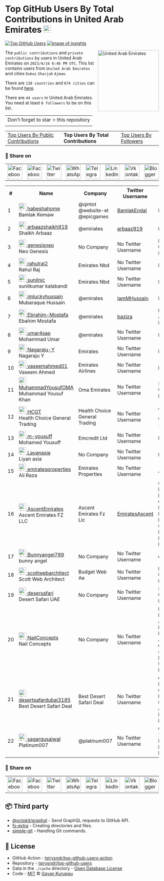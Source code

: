 # Top GitHub Users By Total Contributions in United Arab Emirates [<img alt="Image of insights" src="https://github.com/gayanvoice/insights/blob/master/graph/373383893/small/week.png" height="24">](https://github.com/gayanvoice/insights/blob/master/readme/373383893/week.md)
[![Top GitHub Users](https://github.com/gayanvoice/top-github-users/actions/workflows/action.yml/badge.svg)](https://github.com/gayanvoice/top-github-users/actions/workflows/action.yml) [![Image of insights](https://github.com/gayanvoice/insights/blob/master/svg/373383893/badge.svg)](https://github.com/gayanvoice/insights/blob/master/readme/373383893/week.md)

<a href="https://gayanvoice.github.io/top-github-users/index.html">
	<img align="right" width="200" src="https://upload.wikimedia.org/wikipedia/commons/c/cb/Flag_of_the_United_Arab_Emirates.svg" alt="United Arab Emirates">
</a>

The `public contributions` and `private contributions` by users in United Arab Emirates on `2023/4/16 6:46 PM UTC`. This list contains users from `United Arab Emirates` and cities `Dubai` `Sharjah` `Ajman`.

There are `138 countries` and `674 cities` can be found [here](https://github.com/tsirysndr/top-github-users).

There are `44 users`  in United Arab Emirates. You need at least `0 followers` to be on this list.

<table>
	<tr>
		<td>
			Don't forget to star ⭐ this repository
		</td>
	</tr>
</table>

<table>
	<tr>
		<td>
			<a href="https://github.com/tsirysndr/top-github-users/blob/main/markdown/public_contributions/united_arab_emirates.md">Top Users By Public Contributions</a>
		</td>
		<td>
			<strong>Top Users By Total Contributions</strong>
		</td>
		<td>
			<a href="https://github.com/tsirysndr/top-github-users/blob/main/markdown/followers/united_arab_emirates.md">Top Users By Followers</a>
		</td>
	</tr>
</table>

### 🚀 Share on

<table>
	<tr>
		<td>
			<a href="https://web.facebook.com/sharer.php?t=Top%20GitHub%20Users%20By%20Total%20Contributions%20in%20United%20Arab%20Emirates&u=https://github.com/tsirysndr/top-github-users/blob/main/markdown/total_contributions/united_arab_emirates.md&_rdc=1&_rdr">
				<img src="https://github.com/gayanvoice/github-active-users-monitor/raw/master/public/images/icons/facebook.svg" height="48" width="48" alt="Facebook"/>
			</a>
		</td>
		<td>
			<a href="https://www.facebook.com/dialog/send?link=https://github.com/tsirysndr/top-github-users/blob/main/markdown/total_contributions/united_arab_emirates.md&app_id=291494419107518&redirect_uri=https://github.com/tsirysndr/top-github-users/blob/main/markdown/total_contributions/united_arab_emirates.md">
				<img src="https://github.com/gayanvoice/github-active-users-monitor/raw/master/public/images/icons/facebook_messenger.svg" height="48" width="48" alt="Facebook Messenger"/>
			</a>
		</td>
		<td>
			<a href="https://twitter.com/intent/tweet?text=Top%20GitHub%20Users%20By%20Total%20Contributions%20in%20United%20Arab%20Emirates&url=https://github.com/tsirysndr/top-github-users/blob/main/markdown/total_contributions/united_arab_emirates.md">
				<img src="https://github.com/gayanvoice/github-active-users-monitor/raw/master/public/images/icons/twitter.svg" height="48" width="48" alt="Twitter"/>
			</a>
		</td>
		<td>
			<a href="https://web.whatsapp.com/send?text=Top%20GitHub%20Users%20By%20Total%20Contributions%20in%20United%20Arab%20Emirates https://github.com/tsirysndr/top-github-users/blob/main/markdown/total_contributions/united_arab_emirates.md">
				<img src="https://github.com/gayanvoice/github-active-users-monitor/blob/master/public/images/icons/whatsapp.svg" height="48" width="48" alt="WhatsApp"/>
			</a>
		</td>
		<td>
			<a href="https://t.me/share/url?url=https://github.com/tsirysndr/top-github-users/blob/main/markdown/total_contributions/united_arab_emirates.md&text=Top%20GitHub%20Users%20By%20Total%20Contributions%20in%20United%20Arab%20Emirates">
				<img src="https://github.com/gayanvoice/github-active-users-monitor/blob/master/public/images/icons/telegram.svg" height="48" width="48" alt="Telegram"/>
			</a>
		</td>
		<td>
			<a href="https://www.linkedin.com/shareArticle?title=Top%20GitHub%20Users%20By%20Total%20Contributions%20in%20United%20Arab%20Emirates&url=https://github.com/tsirysndr/top-github-users/blob/main/markdown/total_contributions/united_arab_emirates.md">
				<img src="https://github.com/gayanvoice/github-active-users-monitor/blob/master/public/images/icons/linkedin.svg" height="48" width="48" alt="LinkedIn"/>
			</a>
		</td>
		<td>
			<a href="https://vk.com/share.php?url=https://github.com/tsirysndr/top-github-users/blob/main/markdown/total_contributions/united_arab_emirates.md">
				<img src="https://github.com/gayanvoice/github-active-users-monitor/blob/master/public/images/icons/vkontakte.svg" height="48" width="48" alt="Vkontakte"/>
			</a>
		</td>
		<td>
			<a href="https://www.blogger.com/blog-this.g?n=List%20of%20most%20active%20github%20users%20based%20on%20total%20contributions%20by%20country&t=Top%20GitHub%20Users%20By%20Total%20Contributions%20in%20United%20Arab%20Emirates&u=https://github.com/tsirysndr/top-github-users/blob/main/markdown/total_contributions/united_arab_emirates.md">
				<img src="https://github.com/gayanvoice/github-active-users-monitor/blob/master/public/images/icons/blogger.svg" height="48" width="48" alt="Blogger"/>
			</a>
		</td>
		<td>
			<a href="https://wordpress.com/wp-admin/press-this.php?u=https://github.com/tsirysndr/top-github-users/blob/main/markdown/total_contributions/united_arab_emirates.md&t=Top%20GitHub%20Users%20By%20Total%20Contributions%20in%20United%20Arab%20Emirates&s=List%20of%20most%20active%20github%20users%20based%20on%20total%20contributions%20by%20country&i=">
				<img src="https://github.com/gayanvoice/github-active-users-monitor/blob/master/public/images/icons/wordpress.svg" height="48" width="48" alt="Wordpress"/>
			</a>
		</td>
		<td>
			<a href="mailto:recipient name?cc=cc&bcc=bcc&subject=Top%20GitHub%20Users%20By%20Total%20Contributions%20in%20United%20Arab%20Emirates&body=List%20of%20most%20active%20github%20users%20based%20on%20total%20contributions%20by%20country-https://github.com/tsirysndr/top-github-users/blob/main/markdown/total_contributions/united_arab_emirates.md">
				<img src="https://github.com/gayanvoice/github-active-users-monitor/blob/master/public/images/icons/gmail.svg" height="48" width="48" alt="Email"/>
			</a>
		</td>
		<td>
			<a href="https://www.reddit.com/submit?title=Top%20GitHub%20Users%20By%20Total%20Contributions%20in%20United%20Arab%20Emirates&url=https://github.com/tsirysndr/top-github-users/blob/main/markdown/total_contributions/united_arab_emirates.md">
				<img src="https://github.com/gayanvoice/github-active-users-monitor/blob/master/public/images/icons/reddit.svg" height="48" width="48" alt="Reddit"/>
			</a>
		</td>
	</tr>
</table>

<table>
	<tr>
		<th>#</th>
		<th>Name</th>
		<th>Company</th>
		<th>Twitter Username</th>
		<th>Location</th>
		<th>Public Contributions</th>
		<th>Total Contributions</th>
	</tr>
	<tr>
		<td>1</td>
		<td>
			<a href="https://github.com/habeshahome">
				<img src="https://avatars.githubusercontent.com/u/21142494?s=72&u=30a9e41a6b4120f358afb6d8e8749a59e24ab6ef&v=4" width="24" alt="Avatar of habeshahome"> habeshahome
			</a><br/>
			Bamlak Kemaw
		</td>
		<td>@qintot @website-et @epicgames <br/></td>
		<td><a href="https://twitter.com/BamlakEndal">BamlakEndal</a></td>
		<td>Dubai, UAE</td>
		<td>119</td>
		<td>127</td>
	</tr>
	<tr>
		<td>2</td>
		<td>
			<a href="https://github.com/arbaazshaikh919">
				<img src="https://avatars.githubusercontent.com/u/10862593?s=72&u=e26394032320eeb081481c4d809e1a05f740a37a&v=4" width="24" alt="Avatar of arbaazshaikh919"> arbaazshaikh919
			</a><br/>
			Shaikh Arbaaz
		</td>
		<td>@emirates </td>
		<td><a href="https://twitter.com/arbaaz919">arbaaz919</a></td>
		<td>Dubai</td>
		<td>0</td>
		<td>107</td>
	</tr>
	<tr>
		<td>3</td>
		<td>
			<a href="https://github.com/genesisneo">
				<img src="https://avatars.githubusercontent.com/u/2639011?s=72&v=4" width="24" alt="Avatar of genesisneo"> genesisneo
			</a><br/>
			Neo Genesis
		</td>
		<td>No Company</td>
		<td>No Twitter Username</td>
		<td>Dubai, United Arab Emirates</td>
		<td>12</td>
		<td>102</td>
	</tr>
	<tr>
		<td>4</td>
		<td>
			<a href="https://github.com/rahulraj2">
				<img src="https://avatars.githubusercontent.com/u/40715480?s=72&u=92f52191c12ba06dab800c6db2a213dcafcbab1e&v=4" width="24" alt="Avatar of rahulraj2"> rahulraj2
			</a><br/>
			Rahul Raj
		</td>
		<td>Emirates Nbd </td>
		<td>No Twitter Username</td>
		<td>Dubai</td>
		<td>57</td>
		<td>57</td>
	</tr>
	<tr>
		<td>5</td>
		<td>
			<a href="https://github.com/sunilnjc">
				<img src="https://avatars.githubusercontent.com/u/51849589?s=72&v=4" width="24" alt="Avatar of sunilnjc"> sunilnjc
			</a><br/>
			sunilkumar kalabandi
		</td>
		<td>Emirates Nbd </td>
		<td>No Twitter Username</td>
		<td>Dubai</td>
		<td>26</td>
		<td>26</td>
	</tr>
	<tr>
		<td>6</td>
		<td>
			<a href="https://github.com/imluckyhussain">
				<img src="https://avatars.githubusercontent.com/u/17722529?s=72&u=f0a5f31de910ab711867bd1accc194b8cd58b118&v=4" width="24" alt="Avatar of imluckyhussain"> imluckyhussain
			</a><br/>
			Mubaraque Hussain
		</td>
		<td>@emirates </td>
		<td><a href="https://twitter.com/IamMHussain">IamMHussain</a></td>
		<td>Dubai</td>
		<td>24</td>
		<td>24</td>
	</tr>
	<tr>
		<td>7</td>
		<td>
			<a href="https://github.com/Ebrahim-Mostafa">
				<img src="https://avatars.githubusercontent.com/u/57369953?s=72&v=4" width="24" alt="Avatar of Ebrahim-Mostafa"> Ebrahim-Mostafa
			</a><br/>
			Ebahim Mostafa
		</td>
		<td>@emirates </td>
		<td><a href="https://twitter.com/baziza">baziza</a></td>
		<td>Dubai United Arab Emirates</td>
		<td>23</td>
		<td>23</td>
	</tr>
	<tr>
		<td>8</td>
		<td>
			<a href="https://github.com/umar4sap">
				<img src="https://avatars.githubusercontent.com/u/10072811?s=72&u=a738b24a09ae40b7d5efdffd912e8cb56afe6cd6&v=4" width="24" alt="Avatar of umar4sap"> umar4sap
			</a><br/>
			Mohammad Umar
		</td>
		<td>@emirates </td>
		<td>No Twitter Username</td>
		<td>Dubai</td>
		<td>22</td>
		<td>22</td>
	</tr>
	<tr>
		<td>9</td>
		<td>
			<a href="https://github.com/Nagaraju-Y">
				<img src="https://avatars.githubusercontent.com/u/30878609?s=72&u=a9be069f6f17872f17851376b5e570b70c493f0e&v=4" width="24" alt="Avatar of Nagaraju-Y"> Nagaraju-Y
			</a><br/>
			Nagaraju Y
		</td>
		<td>Emirates </td>
		<td>No Twitter Username</td>
		<td>Dubai</td>
		<td>1</td>
		<td>6</td>
	</tr>
	<tr>
		<td>10</td>
		<td>
			<a href="https://github.com/vaseemahmed01">
				<img src="https://avatars.githubusercontent.com/u/6498283?s=72&u=dc26c977c229b63e5f83f315b934992602e93c47&v=4" width="24" alt="Avatar of vaseemahmed01"> vaseemahmed01
			</a><br/>
			Vaseem Ahmed
		</td>
		<td>Emirates Airlines </td>
		<td>No Twitter Username</td>
		<td>Dubai</td>
		<td>4</td>
		<td>4</td>
	</tr>
	<tr>
		<td>11</td>
		<td>
			<a href="https://github.com/MuhammadYousufOMA">
				<img src="https://avatars.githubusercontent.com/u/114984926?s=72&u=ae63a8f1a168f529cf1cacbc82410b46d487ccd3&v=4" width="24" alt="Avatar of MuhammadYousufOMA"> MuhammadYousufOMA
			</a><br/>
			Muhammad Yousuf Khan
		</td>
		<td>Oma Emirates </td>
		<td>No Twitter Username</td>
		<td>Sharjah, United Arab Emirates</td>
		<td>4</td>
		<td>4</td>
	</tr>
	<tr>
		<td>12</td>
		<td>
			<a href="https://github.com/HCGT">
				<img src="https://avatars.githubusercontent.com/u/113763264?s=72&u=a46d5e70e989a488aa9d0b55358dd511d0b1b7b4&v=4" width="24" alt="Avatar of HCGT"> HCGT
			</a><br/>
			Health Choice General Trading
		</td>
		<td>Health Choice General Trading<br/></td>
		<td>No Twitter Username</td>
		<td>AL QUSAIS 5 - WAREHOUSE 1 Dubai, UAE</td>
		<td>4</td>
		<td>4</td>
	</tr>
	<tr>
		<td>13</td>
		<td>
			<a href="https://github.com/m-yousuff">
				<img src="https://avatars.githubusercontent.com/u/109786248?s=72&u=f1470fd372619e37f9ecaa46aa9c03e068602ae1&v=4" width="24" alt="Avatar of m-yousuff"> m-yousuff
			</a><br/>
			Mohamed Yousuff
		</td>
		<td>Emcredit Ltd </td>
		<td>No Twitter Username</td>
		<td>Dubai, UAE</td>
		<td>3</td>
		<td>3</td>
	</tr>
	<tr>
		<td>14</td>
		<td>
			<a href="https://github.com/Layanasia">
				<img src="https://avatars.githubusercontent.com/u/120124514?s=72&v=4" width="24" alt="Avatar of Layanasia"> Layanasia
			</a><br/>
			Liyan asia
		</td>
		<td>No Company</td>
		<td>No Twitter Username</td>
		<td>Dubai</td>
		<td>1</td>
		<td>1</td>
	</tr>
	<tr>
		<td>15</td>
		<td>
			<a href="https://github.com/emiratesproperties">
				<img src="https://avatars.githubusercontent.com/u/126855011?s=72&v=4" width="24" alt="Avatar of emiratesproperties"> emiratesproperties
			</a><br/>
			Ali Raza
		</td>
		<td>Emirates Properties </td>
		<td>No Twitter Username</td>
		<td>Ajman</td>
		<td>1</td>
		<td>1</td>
	</tr>
	<tr>
		<td>16</td>
		<td>
			<a href="https://github.com/AscentEmirates">
				<img src="https://avatars.githubusercontent.com/u/127314842?s=72&v=4" width="24" alt="Avatar of AscentEmirates"> AscentEmirates
			</a><br/>
			Ascent Emirates FZ LLC
		</td>
		<td>Ascent Emirates Fz Llc<br/></td>
		<td><a href="https://twitter.com/EmiratesAscent">EmiratesAscent</a></td>
		<td>Office 1401, Boulevard Plaza Tower One, EMAAR Boulevard, Near “The Dubai Mall”, Opp “Burj Khalifa”, Downtown Dubai, UAE</td>
		<td>1</td>
		<td>1</td>
	</tr>
	<tr>
		<td>17</td>
		<td>
			<a href="https://github.com/Bunnyangel789">
				<img src="https://avatars.githubusercontent.com/u/124781445?s=72&v=4" width="24" alt="Avatar of Bunnyangel789"> Bunnyangel789
			</a><br/>
			bunny angel 
		</td>
		<td>No Company</td>
		<td>No Twitter Username</td>
		<td>dubai</td>
		<td>1</td>
		<td>1</td>
	</tr>
	<tr>
		<td>18</td>
		<td>
			<a href="https://github.com/scottwebarchitect">
				<img src="https://avatars.githubusercontent.com/u/118509490?s=72&u=1d8fd48aa2941bee0293756ba0ea39826642183d&v=4" width="24" alt="Avatar of scottwebarchitect"> scottwebarchitect
			</a><br/>
			Scott Web Architect
		</td>
		<td>Budget Web Ae </td>
		<td>No Twitter Username</td>
		<td>Dubai, United Arab Emirates</td>
		<td>1</td>
		<td>1</td>
	</tr>
	<tr>
		<td>19</td>
		<td>
			<a href="https://github.com/desersafari">
				<img src="https://avatars.githubusercontent.com/u/120648272?s=72&v=4" width="24" alt="Avatar of desersafari"> desersafari
			</a><br/>
			Desert Safari UAE
		</td>
		<td>No Company</td>
		<td>No Twitter Username</td>
		<td>Sharjah, United Arab Emirates</td>
		<td>1</td>
		<td>1</td>
	</tr>
	<tr>
		<td>20</td>
		<td>
			<a href="https://github.com/NailConcepts">
				<img src="https://avatars.githubusercontent.com/u/129510252?s=72&u=34e6f7676af1b89929a92a28670fb2e9c7f4b75a&v=4" width="24" alt="Avatar of NailConcepts"> NailConcepts
			</a><br/>
			Nail Concepts
		</td>
		<td>No Company</td>
		<td>No Twitter Username</td>
		<td>Bldg. 8, Wasl Port Views – Al Mina Road, Next to Hyatt Place Jumeirah & Grandiose supermarket, Dubai, United Arab Emirates</td>
		<td>1</td>
		<td>1</td>
	</tr>
	<tr>
		<td>21</td>
		<td>
			<a href="https://github.com/desertsafardubai3185">
				<img src="https://avatars.githubusercontent.com/u/120096922?s=72&v=4" width="24" alt="Avatar of desertsafardubai3185"> desertsafardubai3185
			</a><br/>
			Best Desert Safari Deal
		</td>
		<td>Best Desert Safari Deal<br/></td>
		<td>No Twitter Username</td>
		<td>Golden Business Canter 5TH Floor - Office 510 - Airport Rd - Port Saeed - Dubai</td>
		<td>1</td>
		<td>1</td>
	</tr>
	<tr>
		<td>22</td>
		<td>
			<a href="https://github.com/sagargusaiwal">
				<img src="https://avatars.githubusercontent.com/u/127839845?s=72&u=947ec5b5ead0928854f2804e5af9077868d9d744&v=4" width="24" alt="Avatar of sagargusaiwal"> sagargusaiwal
			</a><br/>
			Platinum007
		</td>
		<td>@platinum007 </td>
		<td>No Twitter Username</td>
		<td> Office 74-2902 Marina Plaza, Dubai Marina, Dubai, UAE</td>
		<td>1</td>
		<td>1</td>
	</tr>
</table>

### 🚀 Share on

<table>
	<tr>
		<td>
			<a href="https://web.facebook.com/sharer.php?t=Top%20GitHub%20Users%20By%20Total%20Contributions%20in%20United%20Arab%20Emirates&u=https://github.com/tsirysndr/top-github-users/blob/main/markdown/total_contributions/united_arab_emirates.md&_rdc=1&_rdr">
				<img src="https://github.com/gayanvoice/github-active-users-monitor/raw/master/public/images/icons/facebook.svg" height="48" width="48" alt="Facebook"/>
			</a>
		</td>
		<td>
			<a href="https://www.facebook.com/dialog/send?link=https://github.com/tsirysndr/top-github-users/blob/main/markdown/total_contributions/united_arab_emirates.md&app_id=291494419107518&redirect_uri=https://github.com/tsirysndr/top-github-users/blob/main/markdown/total_contributions/united_arab_emirates.md">
				<img src="https://github.com/gayanvoice/github-active-users-monitor/raw/master/public/images/icons/facebook_messenger.svg" height="48" width="48" alt="Facebook Messenger"/>
			</a>
		</td>
		<td>
			<a href="https://twitter.com/intent/tweet?text=Top%20GitHub%20Users%20By%20Total%20Contributions%20in%20United%20Arab%20Emirates&url=https://github.com/tsirysndr/top-github-users/blob/main/markdown/total_contributions/united_arab_emirates.md">
				<img src="https://github.com/gayanvoice/github-active-users-monitor/raw/master/public/images/icons/twitter.svg" height="48" width="48" alt="Twitter"/>
			</a>
		</td>
		<td>
			<a href="https://web.whatsapp.com/send?text=Top%20GitHub%20Users%20By%20Total%20Contributions%20in%20United%20Arab%20Emirates https://github.com/tsirysndr/top-github-users/blob/main/markdown/total_contributions/united_arab_emirates.md">
				<img src="https://github.com/gayanvoice/github-active-users-monitor/blob/master/public/images/icons/whatsapp.svg" height="48" width="48" alt="WhatsApp"/>
			</a>
		</td>
		<td>
			<a href="https://t.me/share/url?url=https://github.com/tsirysndr/top-github-users/blob/main/markdown/total_contributions/united_arab_emirates.md&text=Top%20GitHub%20Users%20By%20Total%20Contributions%20in%20United%20Arab%20Emirates">
				<img src="https://github.com/gayanvoice/github-active-users-monitor/blob/master/public/images/icons/telegram.svg" height="48" width="48" alt="Telegram"/>
			</a>
		</td>
		<td>
			<a href="https://www.linkedin.com/shareArticle?title=Top%20GitHub%20Users%20By%20Total%20Contributions%20in%20United%20Arab%20Emirates&url=https://github.com/tsirysndr/top-github-users/blob/main/markdown/total_contributions/united_arab_emirates.md">
				<img src="https://github.com/gayanvoice/github-active-users-monitor/blob/master/public/images/icons/linkedin.svg" height="48" width="48" alt="LinkedIn"/>
			</a>
		</td>
		<td>
			<a href="https://vk.com/share.php?url=https://github.com/tsirysndr/top-github-users/blob/main/markdown/total_contributions/united_arab_emirates.md">
				<img src="https://github.com/gayanvoice/github-active-users-monitor/blob/master/public/images/icons/vkontakte.svg" height="48" width="48" alt="Vkontakte"/>
			</a>
		</td>
		<td>
			<a href="https://www.blogger.com/blog-this.g?n=List%20of%20most%20active%20github%20users%20based%20on%20total%20contributions%20by%20country&t=Top%20GitHub%20Users%20By%20Total%20Contributions%20in%20United%20Arab%20Emirates&u=https://github.com/tsirysndr/top-github-users/blob/main/markdown/total_contributions/united_arab_emirates.md">
				<img src="https://github.com/gayanvoice/github-active-users-monitor/blob/master/public/images/icons/blogger.svg" height="48" width="48" alt="Blogger"/>
			</a>
		</td>
		<td>
			<a href="https://wordpress.com/wp-admin/press-this.php?u=https://github.com/tsirysndr/top-github-users/blob/main/markdown/total_contributions/united_arab_emirates.md&t=Top%20GitHub%20Users%20By%20Total%20Contributions%20in%20United%20Arab%20Emirates&s=List%20of%20most%20active%20github%20users%20based%20on%20total%20contributions%20by%20country&i=">
				<img src="https://github.com/gayanvoice/github-active-users-monitor/blob/master/public/images/icons/wordpress.svg" height="48" width="48" alt="Wordpress"/>
			</a>
		</td>
		<td>
			<a href="mailto:recipient name?cc=cc&bcc=bcc&subject=Top%20GitHub%20Users%20By%20Total%20Contributions%20in%20United%20Arab%20Emirates&body=List%20of%20most%20active%20github%20users%20based%20on%20total%20contributions%20by%20country-https://github.com/tsirysndr/top-github-users/blob/main/markdown/total_contributions/united_arab_emirates.md">
				<img src="https://github.com/gayanvoice/github-active-users-monitor/blob/master/public/images/icons/gmail.svg" height="48" width="48" alt="Email"/>
			</a>
		</td>
		<td>
			<a href="https://www.reddit.com/submit?title=Top%20GitHub%20Users%20By%20Total%20Contributions%20in%20United%20Arab%20Emirates&url=https://github.com/tsirysndr/top-github-users/blob/main/markdown/total_contributions/united_arab_emirates.md">
				<img src="https://github.com/gayanvoice/github-active-users-monitor/blob/master/public/images/icons/reddit.svg" height="48" width="48" alt="Reddit"/>
			</a>
		</td>
	</tr>
</table>

## 📦 Third party

- [@octokit/graphql](https://www.npmjs.com/package/@octokit/graphql) - Send GraphQL requests to GitHub API.
- [fs-extra](https://www.npmjs.com/package/fs-extra) - Creating directories and files.
- [simple-git](https://www.npmjs.com/package/simple-git) - Handling Git commands.
## 📄 License

- GitHub Action - [tsirysndr/top-github-users-action](https://github.com/tsirysndr/top-github-users-action)
- Repository - [tsirysndr/top-github-users](https://github.com/tsirysndr/top-github-users)
- Data in the `./cache` directory - [Open Database License](https://opendatacommons.org/licenses/odbl/1-0/)
- Code - [MIT](./LICENSE) © [Gayan Kuruppu](https://github.com/gayanvoice)
